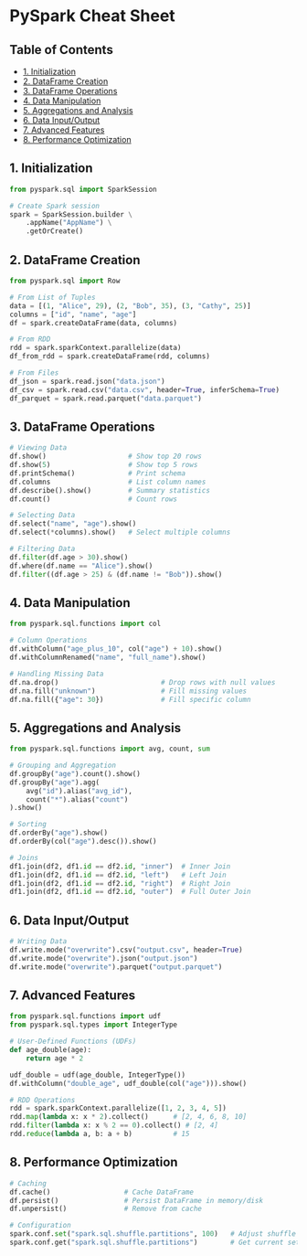 # PySpark Cheat Sheet

## Table of Contents

- [1. Initialization](#1-initialization)
- [2. DataFrame Creation](#2-dataframe-creation)
- [3. DataFrame Operations](#3-dataframe-operations)
- [4. Data Manipulation](#4-data-manipulation)
- [5. Aggregations and Analysis](#5-aggregations-and-analysis)
- [6. Data Input/Output](#6-data-inputoutput)
- [7. Advanced Features](#7-advanced-features)
- [8. Performance Optimization](#8-performance-optimization)

## 1. Initialization

```python
from pyspark.sql import SparkSession

# Create Spark session
spark = SparkSession.builder \
    .appName("AppName") \
    .getOrCreate()
```

## 2. DataFrame Creation

```python
from pyspark.sql import Row

# From List of Tuples
data = [(1, "Alice", 29), (2, "Bob", 35), (3, "Cathy", 25)]
columns = ["id", "name", "age"]
df = spark.createDataFrame(data, columns)

# From RDD
rdd = spark.sparkContext.parallelize(data)
df_from_rdd = spark.createDataFrame(rdd, columns)

# From Files
df_json = spark.read.json("data.json")
df_csv = spark.read.csv("data.csv", header=True, inferSchema=True)
df_parquet = spark.read.parquet("data.parquet")
```

## 3. DataFrame Operations

```python
# Viewing Data
df.show()                    # Show top 20 rows
df.show(5)                   # Show top 5 rows
df.printSchema()             # Print schema
df.columns                   # List column names
df.describe().show()         # Summary statistics
df.count()                   # Count rows

# Selecting Data
df.select("name", "age").show()
df.select(*columns).show()   # Select multiple columns

# Filtering Data
df.filter(df.age > 30).show()
df.where(df.name == "Alice").show()
df.filter((df.age > 25) & (df.name != "Bob")).show()
```

## 4. Data Manipulation

```python
from pyspark.sql.functions import col

# Column Operations
df.withColumn("age_plus_10", col("age") + 10).show()
df.withColumnRenamed("name", "full_name").show()

# Handling Missing Data
df.na.drop()                         # Drop rows with null values
df.na.fill("unknown")                # Fill missing values
df.na.fill({"age": 30})              # Fill specific column
```

## 5. Aggregations and Analysis

```python
from pyspark.sql.functions import avg, count, sum

# Grouping and Aggregation
df.groupBy("age").count().show()
df.groupBy("age").agg(
    avg("id").alias("avg_id"),
    count("*").alias("count")
).show()

# Sorting
df.orderBy("age").show()
df.orderBy(col("age").desc()).show()

# Joins
df1.join(df2, df1.id == df2.id, "inner")  # Inner Join
df1.join(df2, df1.id == df2.id, "left")   # Left Join
df1.join(df2, df1.id == df2.id, "right")  # Right Join
df1.join(df2, df1.id == df2.id, "outer")  # Full Outer Join
```

## 6. Data Input/Output

```python
# Writing Data
df.write.mode("overwrite").csv("output.csv", header=True)
df.write.mode("overwrite").json("output.json")
df.write.mode("overwrite").parquet("output.parquet")
```

## 7. Advanced Features

```python
from pyspark.sql.functions import udf
from pyspark.sql.types import IntegerType

# User-Defined Functions (UDFs)
def age_double(age):
    return age * 2

udf_double = udf(age_double, IntegerType())
df.withColumn("double_age", udf_double(col("age"))).show()

# RDD Operations
rdd = spark.sparkContext.parallelize([1, 2, 3, 4, 5])
rdd.map(lambda x: x * 2).collect()      # [2, 4, 6, 8, 10]
rdd.filter(lambda x: x % 2 == 0).collect() # [2, 4]
rdd.reduce(lambda a, b: a + b)          # 15
```

## 8. Performance Optimization

```python
# Caching
df.cache()                  # Cache DataFrame
df.persist()                # Persist DataFrame in memory/disk
df.unpersist()              # Remove from cache

# Configuration
spark.conf.set("spark.sql.shuffle.partitions", 100)   # Adjust shuffle partitions
spark.conf.get("spark.sql.shuffle.partitions")        # Get current setting
```
